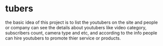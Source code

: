 # tubers
the basic idea of this project is to list the youtubers on the site and people or company can see the details about youtubers like video category, subscribers count, camera type and etc, and according to the info people can hire youtubers to promote thier service or products.
